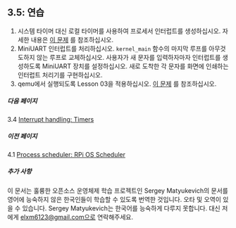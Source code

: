## 3.5: 연습

1. 시스템 타이머 대신 로컬 타이머를 사용하여 프로세서 인터럽트를 생성하십시오. 자세한 내용은 [이 문제](https://github.com/s-matyukevich/raspberry-pi-os/issues/70) 를 참조하십시오.
1. MiniUART 인터럽트를 처리하십시오. `kernel_main` 함수의 마지막 루프를 아무것도하지 않는 루프로 교체하십시오. 사용자가 새 문자를 입력하자마자 인터럽트를 생성하도록 MiniUART 장치를 설정하십시오. 새로 도착한 각 문자를 화면에 인쇄하는 인터럽트 처리기를 구현하십시오.
1. qemu에서 실행되도록 Lesson 03을 적용하십시오. [이 문제](https://github.com/s-matyukevich/raspberry-pi-os/issues/8) 를 참조하십시오.

##### 다음 페이지

3.4 [Interrupt handling: Timers](../../docs/lesson03/linux/timer.md)

##### 이전 페이지

4.1 [Process scheduler: RPi OS Scheduler](../lesson03/rpi-os.md)

##### 추가 사항

이 문서는 훌륭한 오픈소스 운영체제 학습 프로젝트인 Sergey Matyukevich의 문서를 영어에 능숙하지 않은 한국인들이 학습할 수 있도록 번역한 것입니다. 오타 및 오역이 있을 수 있습니다. Sergey Matyukevich는 한국어를 능숙하게 다루지 못합니다. 대신 저에게 elxm6123@gmail.com으로 연락해주세요.
